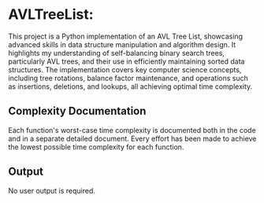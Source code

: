 # AVLTreeList: 
This project is a Python implementation of an AVL Tree List, showcasing advanced skills in data structure manipulation and algorithm design. It highlights my understanding of self-balancing binary search trees, particularly AVL trees, and their use in efficiently maintaining sorted data structures. The implementation covers key computer science concepts, including tree rotations, balance factor maintenance, and operations such as insertions, deletions, and lookups, all achieving optimal time complexity.

## Complexity Documentation
Each function's worst-case time complexity is documented both in the code and in a separate detailed document. Every effort has been made to achieve the lowest possible time complexity for each function.

## Output
No user output is required.
